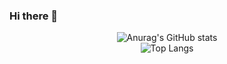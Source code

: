 ### Hi there 👋

<div align="center">

<div>

  ![Anurag's GitHub stats](https://github-readme-stats.vercel.app/api?username=terranking1&show_icons=true&theme=gruvbox)   
  ![Top Langs](https://github-readme-stats.vercel.app/api/top-langs/?username=terranking1&layout=demo&theme=gruvbox)

</div>
  
</div>




